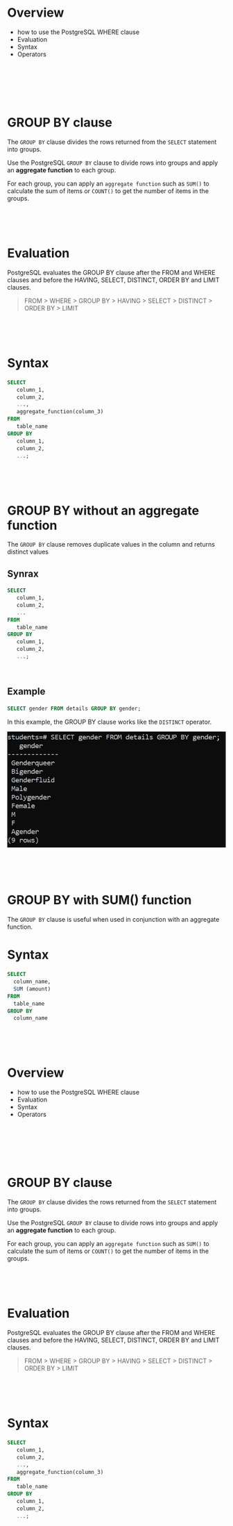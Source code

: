 # Overview

- how to use the PostgreSQL WHERE clause
- Evaluation
- Syntax
- Operators

&nbsp;

&nbsp;

&nbsp;

# GROUP BY clause

The `GROUP BY` clause divides the rows returned from the `SELECT` statement into groups.

Use the PostgreSQL `GROUP BY` clause to divide rows into groups and apply an **aggregate function** to each group.

For each group, you can apply an `aggregate function` such as `SUM()` to calculate the sum of items or `COUNT()` to get the number of items in the groups.

&nbsp;

&nbsp;

# Evaluation

PostgreSQL evaluates the GROUP BY clause after the FROM and WHERE clauses and before the HAVING, SELECT, DISTINCT, ORDER BY and LIMIT clauses.

> FROM > WHERE > GROUP BY > HAVING >  SELECT > DISTINCT > ORDER BY > LIMIT

&nbsp;

&nbsp;

# Syntax

```sql
SELECT 
   column_1, 
   column_2,
   ...,
   aggregate_function(column_3)
FROM 
   table_name
GROUP BY 
   column_1,
   column_2,
   ...;
```

&nbsp;

&nbsp;

# GROUP BY without an aggregate function

The `GROUP BY` clause removes duplicate values in the column and returns distinct values

## Synrax

```sql
SELECT 
   column_1, 
   column_2,
   ...
FROM 
   table_name
GROUP BY 
   column_1,
   column_2,
   ...;
```

&nbsp;

## Example

```sql
SELECT gender FROM details GROUP BY gender;
```

 In this example, the GROUP BY clause works like the `DISTINCT` operator.

<img src='../../assets/Group-by/without-aggregate.jpg'>  

&nbsp;

&nbsp;

# GROUP BY with SUM() function

The `GROUP BY` clause is useful when used in conjunction with an aggregate function.

# Syntax

```sql
SELECT 
  column_name, 
  SUM (amount) 
FROM 
  table_name 
GROUP BY 
  column_name 
```

&nbsp;

&nbsp;

# Overview

- how to use the PostgreSQL WHERE clause
- Evaluation
- Syntax
- Operators

&nbsp;

&nbsp;

&nbsp;

# GROUP BY clause

The `GROUP BY` clause divides the rows returned from the `SELECT` statement into groups.

Use the PostgreSQL `GROUP BY` clause to divide rows into groups and apply an **aggregate function** to each group.

For each group, you can apply an `aggregate function` such as `SUM()` to calculate the sum of items or `COUNT()` to get the number of items in the groups.

&nbsp;

&nbsp;

# Evaluation

PostgreSQL evaluates the GROUP BY clause after the FROM and WHERE clauses and before the HAVING, SELECT, DISTINCT, ORDER BY and LIMIT clauses.

> FROM > WHERE > GROUP BY > HAVING >  SELECT > DISTINCT > ORDER BY > LIMIT

&nbsp;

&nbsp;

# Syntax

```sql
SELECT 
   column_1, 
   column_2,
   ...,
   aggregate_function(column_3)
FROM 
   table_name
GROUP BY 
   column_1,
   column_2,
   ...;
```

&nbsp;

&nbsp;

